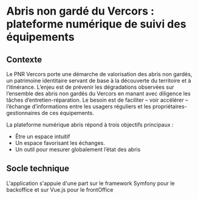 # Abris non gardé du Vercors : plateforme numérique de suivi des équipements

## Contexte

Le PNR Vercors porte une démarche de valorisation des abris non gardés, un patrimoine identitaire
servant de base à la découverte du territoire et à l’itinérance.
L’enjeu est de prévenir les dégradations observées sur l’ensemble des abris non gardés du Vercors en
manant avec diligence les tâches d’entretien-réparation.
Le besoin est de faciliter – voir accélérer – l’échange d’informations entre les usagers réguliers et les
propriétaires-gestionnaires de ces équipements.

La plateforme numérique abris répond à trois objectifs principaux :

* Être un espace intuitif
* Un espace favorisant les échanges.
* Un outil pour mesurer globalement l’état des abris

## Socle technique

L'application s'appuie d'une part sur le framework Symfony pour le backoffice et sur Vue.js pour le frontOffice


